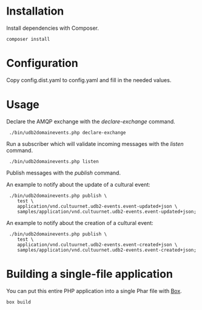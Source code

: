 
# Installation

Install dependencies with Composer.

```
composer install
```

# Configuration

Copy config.dist.yaml to config.yaml and fill in the needed values.

# Usage

Declare the AMQP exchange with the _declare-exchange_ command.

```
 ./bin/udb2domainevents.php declare-exchange
```

Run a subscriber which will validate incoming messages with the _listen_ 
command.

```
 ./bin/udb2domainevents.php listen
```

Publish messages with the _publish_ command.

An example to notify about the update of a cultural event:

```
 ./bin/udb2domainevents.php publish \
    test \
    application/vnd.cultuurnet.udb2-events.event-updated+json \
    samples/application/vnd.cultuurnet.udb2-events.event-updated+json;
```

An example to notify about the creation of a cultural event:

```
 ./bin/udb2domainevents.php publish \
    test \
    application/vnd.cultuurnet.udb2-events.event-created+json \
    samples/application/vnd.cultuurnet.udb2-events.event-created+json;
```


# Building a single-file application

You can put this entire PHP application into a single Phar file with [Box].

```
box build
```

[Box]: http://box-project.org/
